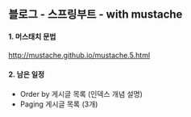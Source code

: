 ## 블로그 - 스프링부트 - with mustache

#### 1. 머스태치 문법
http://mustache.github.io/mustache.5.html

#### 2. 남은 일정
- Order by 게시글 목록 (인덱스 개념 설명)
- Paging 게시글 목록 (3개)